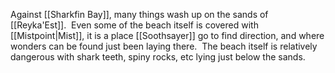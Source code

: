Against [[Sharkfin Bay]], many things wash up on the sands of [[Reyka'Est]].  Even some of the beach itself is covered with [[Mistpoint|Mist]], it is a place [[Soothsayer]] go to find direction, and where wonders can be found just been laying there.  The beach itself is relatively dangerous with shark teeth, spiny rocks, etc lying just below the sands.
